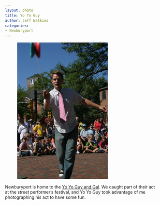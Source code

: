 ```yaml
---
layout: photo
title: Yo Yo Guy
author: Jeff Watkins
categories:
- Newburyport
---
```


<figure><img class="photo" src="/photos/2005-09-05-14-32-18.jpg"></figure>

Newburyport is home to the [Yo Yo Guy and Gal][1]. We caught part of their act
at the street performer’s festival, and Yo Yo Guy took advantage of me
photographing his act to have some fun.

   [1]: http://www.yoyoshow.com/index.htm

